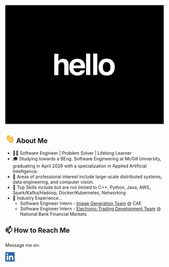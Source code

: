 <kbd>
  <img src="https://github.com/Jatin-Pat/Jatin-Pat/blob/main/intro.gif" alt="👋 Hi there! I'm Jatin" title="👋 Hi there! I'm Jatin"/>
</kbd>

## <img src="https://github.com/Jatin-Pat/Jatin-Pat/blob/main/wave-hand.gif" width="30px" alt="👋"> About Me
- 👨‍💻 Software Engineer | Problem Solver | Lifelong Learner
- 🎓 Studying towards a BEng. Software Engineering at McGill University, graduating in April 2026 with a specialization in Applied Artificial Intelligence.
- 🔬 Areas of professional interest include large-scale distributed systems, data engineering, and computer vision.
- 💪 Top Skills include but are not limited to C++, Python, Java, AWS, Spark/Kafka/Hadoop, Docker/Kubernetes, Networking
- 💼 Industry Experience...
  - Software Engineer Intern - [Image Generation Team](https://www.youtube.com/watch?v=KAUMeXwELhs) @ CAE
  - Software Engineer Intern - [Electronic Trading Development Team](https://nbfm.ca/) @ National Bank Financial Markets

## 📫 How to Reach Me
Message me on:

<a href="https://www.linkedin.com/in/jatin-pat/"><img src="https://github.com/Jatin-Pat/Jatin-Pat/blob/main/social.png" height="30em" align="center" alt="Jatin Patel on LinkedIn" title="Jatin Patel on LinkedIn"/></a>
